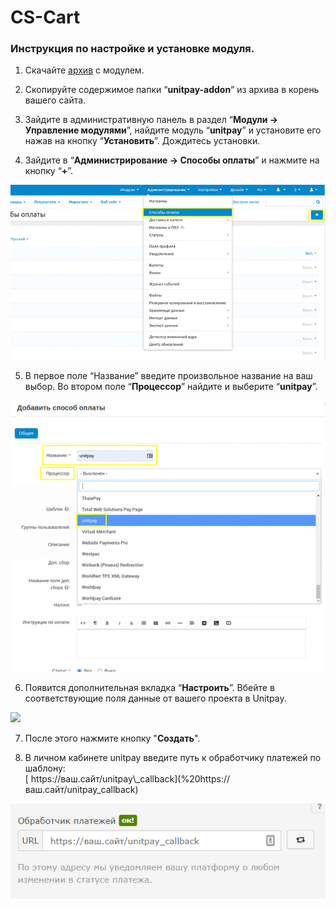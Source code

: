 # CS-Cart

### Инструкция по настройке и установке модуля.

1. Скачайте [архив](https://github.com/unitpay/cscart-module/releases/tag/3.0.0) с модулем.

2. Скопируйте содержимое папки “**unitpay-addon**” из архива в корень вашего сайта.

3. Зайдите в административную панель в раздел “**Модули → Управление модулями**”, найдите модуль “**unitpay**” и установите его нажав на кнопку “**Установить**”. Дождитесь установки.

4. Зайдите в “**Администрирование → Способы оплаты**” и нажмите на кнопку “**+**”.

![](../../.gitbook/assets/123123.png)

5. В первое поле “Название” введите произвольное название на ваш выбор. Во втором поле “**Процессор**” найдите и выберите “**unitpay**”.

![](../../.gitbook/assets/1231212.png)

6. Появится дополнительная вкладка “**Настроить**”. Вбейте в соответствующие поля данные от вашего проекта в Unitpay. 

![](https://d33v4339jhl8k0.cloudfront.net/docs/assets/551a91dbe4b0221aadf24410/images/5e69080d2c7d3a7e9ae905c3/file-NuCjKo9cBV.png)

7. После этого нажмите кнопку "**Создать**".

9. В личном кабинете unitpay введите путь к обработчику платежей по шаблону:    
[ ](https://ваш.сайт/unitpay_callback”.)[ https://ваш.сайт/unitpay\_callback](%20https://ваш.сайт/unitpay_callback)

![](../../.gitbook/assets/31f23274c5f092ab574824292bf32693.png)

